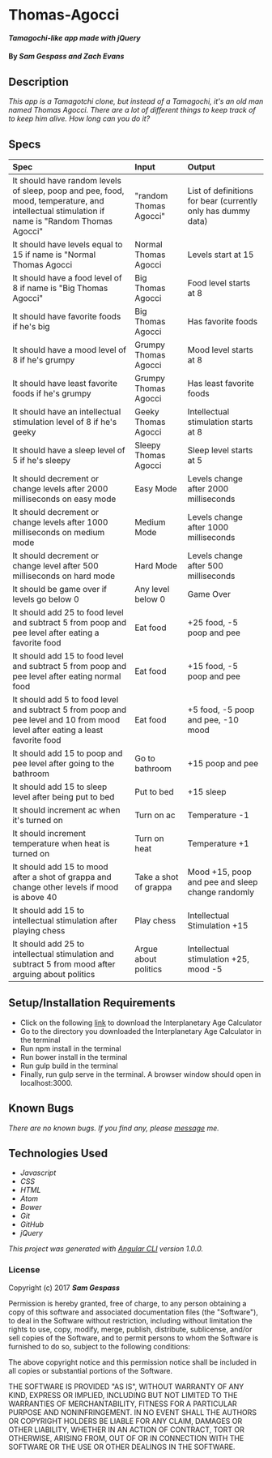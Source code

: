 # Thomas-Agocci
#### _Tamagochi-like app made with jQuery_

#### By _**Sam Gespass and Zach Evans**_

## Description

_This app is a Tamagotchi clone, but instead of a Tamagochi, it's an old man named Thomas Agocci. There are a lot of different things to keep track of to keep him alive. How long can you do it?_

## Specs

| Spec | Input | Output |
| :-------------     | :------------- | :------------- |
| It should have random levels of sleep, poop and pee, food, mood, temperature, and intellectual stimulation if name is "Random Thomas Agocci" | "random Thomas Agocci" | List of definitions for bear (currently only has dummy data) |
| It should have levels equal to 15 if name is "Normal Thomas Agocci | Normal Thomas Agocci | Levels start at 15 |
| It should have a food level of 8 if name is "Big Thomas Agocci" | Big Thomas Agocci | Food level starts at 8 |
| It should have favorite foods if he's big | Big Thomas Agocci | Has favorite foods |
| It should have a mood level of 8 if he's grumpy | Grumpy Thomas Agocci | Mood level starts at 8 |
| It should have least favorite foods if he's grumpy | Grumpy Thomas Agocci | Has least favorite foods |
| It should have an intellectual stimulation level of 8 if he's geeky | Geeky Thomas Agocci | Intellectual stimulation starts at 8 |
| It should have a sleep level of 5 if he's sleepy | Sleepy Thomas Agocci | Sleep level starts at 5 |
| It should decrement or change levels after 2000 milliseconds on easy mode | Easy Mode | Levels change after 2000 milliseconds |
| It should decrement or change levels after 1000 milliseconds on medium mode | Medium Mode | Levels change after 1000 milliseconds |
| It should decrement or change level after 500 milliseconds on hard mode | Hard Mode | Levels change after 500 milliseconds |
| It should be game over if levels go below 0 | Any level below 0 | Game Over |
| It should add 25 to food level and subtract 5 from poop and pee level after eating a favorite food | Eat food | +25 food, -5 poop and pee |
| It should add 15 to food level and subtract 5 from poop and pee level after eating normal food | Eat food | +15 food, -5 poop and pee |
| It should add 5 to food level and subtract 5 from poop and pee level and 10 from mood level after eating a least favorite food | Eat food | +5 food, -5 poop and pee, -10 mood |
| It should add 15 to poop and pee level after going to the bathroom | Go to bathroom | +15 poop and pee |
| It should add 15 to sleep level after being put to bed | Put to bed | +15 sleep |
| It should increment ac when it's turned on | Turn on ac | Temperature -1 |
| It should increment temperature when heat is turned on | Turn on heat | Temperature +1 |
| It should add 15 to mood after a shot of grappa and change other levels if mood is above 40 | Take a shot of grappa | Mood +15, poop and pee and sleep change randomly |
| It should add 15 to intellectual stimulation after playing chess | Play chess | Intellectual Stimulation +15 |
| It should add 25 to intellectual stimulation and subtract 5 from mood after arguing about politics | Argue about politics | Intellectual stimulation +25, mood -5 |

## Setup/Installation Requirements

* Click on the following [link](https://github.com/darthtoad/Interplanetary-Age-Calculator) to download the Interplanetary Age Calculator
* Go to the directory you downloaded the Interplanetary Age Calculator in the terminal
* Run npm install in the terminal
* Run bower install in the terminal
* Run gulp build in the terminal
* Finally, run gulp serve in the terminal. A browser window should open in localhost:3000.

## Known Bugs

_There are no known bugs. If you find any, please [message](mailto:darth.toad@gmail.com) me._

## Technologies Used

* _Javascript_
* _CSS_
* _HTML_
* _Atom_
* _Bower_
* _Git_
* _GitHub_
* _jQuery_

_This project was generated with [Angular CLI](https://github.com/angular/angular-cli) version 1.0.0._

### License

Copyright (c) 2017 ****_Sam Gespass_****

Permission is hereby granted, free of charge, to any person obtaining a copy of this software and associated documentation files (the "Software"), to deal in the Software without restriction, including without limitation the rights to use, copy, modify, merge, publish, distribute, sublicense, and/or sell copies of the Software, and to permit persons to whom the Software is furnished to do so, subject to the following conditions:

The above copyright notice and this permission notice shall be included in all copies or substantial portions of the Software.

THE SOFTWARE IS PROVIDED "AS IS", WITHOUT WARRANTY OF ANY KIND, EXPRESS OR IMPLIED, INCLUDING BUT NOT LIMITED TO THE WARRANTIES OF MERCHANTABILITY, FITNESS FOR A PARTICULAR PURPOSE AND NONINFRINGEMENT. IN NO EVENT SHALL THE AUTHORS OR COPYRIGHT HOLDERS BE LIABLE FOR ANY CLAIM, DAMAGES OR OTHER LIABILITY, WHETHER IN AN ACTION OF CONTRACT, TORT OR OTHERWISE, ARISING FROM, OUT OF OR IN CONNECTION WITH THE SOFTWARE OR THE USE OR OTHER DEALINGS IN THE SOFTWARE.
